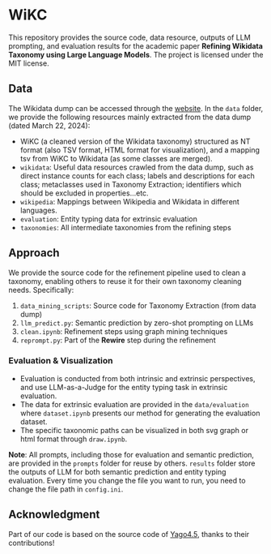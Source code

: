 # WiKC

This repository provides the source code, data resource, outputs of LLM prompting, and evaluation results for the academic paper **Refining Wikidata Taxonomy using Large Language Models**. The project is licensed under the MIT license.

## Data

The Wikidata dump can be accessed through the [website](https://dumps.wikimedia.org/wikidatawiki/). In the `data` folder, we provide the following resources mainly extracted from the data dump (dated March 22, 2024):

- WiKC (a cleaned version of the Wikidata taxonomy) structured as NT format (also TSV format, HTML format for visualization), and a mapping tsv from WiKC to Wikidata (as some classes are merged).
- `wikidata`: Useful data resources crawled from the data dump, such as direct instance counts for each class; labels and descriptions for each class; metaclasses used in Taxonomy Extraction; identifiers which should be excluded in properties...etc.
- `wikipedia`: Mappings between Wikipedia and Wikidata in different languages.
- `evaluation`: Entity typing data for extrinsic evaluation
- `taxonomies`: All intermediate taxonomies from the refining steps


## Approach

We provide the source code for the refinement pipeline used to clean a taxonomy, enabling others to reuse it for their own taxonomy cleaning needs. Specifically:

1. `data_mining_scripts`: Source code for Taxonomy Extraction (from data dump)
2. `llm_predict.py`: Semantic prediction by zero-shot prompting on LLMs
3. `clean.ipynb`: Refinement steps using graph mining techniques
4. `reprompt.py`: Part of the **Rewire** step during the refinement

### Evaluation & Visualization

- Evaluation is conducted from both intrinsic and extrinsic perspectives, and use LLM-as-a-Judge for the entity typing task in extrinsic evaluation.
- The data for extrinsic evaluation are provided in the `data/evaluation` where `dataset.ipynb` presents our method for generating the evaluation dataset.
- The specific taxonomic paths can be visualized in both svg graph or html format through `draw.ipynb`.

**Note**: All prompts, including those for evaluation and semantic prediction, are provided in the `prompts` folder for reuse by others.  `results` folder store the outputs of LLM for both semantic prediction and entity typing evaluation. Every time you change the file you want to run, you need to change the file path in `config.ini`.

## Acknowledgment

Part of our code is based on the source code of [Yago4.5](https://github.com/yago-naga/yago-4.5?tab=readme-ov-file), thanks to their contributions!
